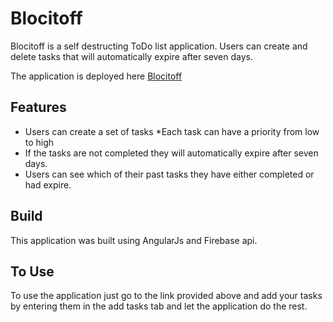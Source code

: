 # Blocitoff

Blocitoff is a self destructing ToDo list application. Users can create and delete tasks that will automatically expire after seven days.

The application is deployed here [Blocitoff](https://blocitoff-tchbell.herokuapp.com/)


## Features
* Users can create a set of tasks
    *Each task can have a priority from low to high
* If the tasks are not completed they will automatically expire after seven days.
* Users can see which of their past tasks they have either completed or had expire.

## Build

This application was built using AngularJs and Firebase api.

## To Use
To use the application just go to the link provided above and add your tasks by entering them in the add tasks tab and let the application do the rest.